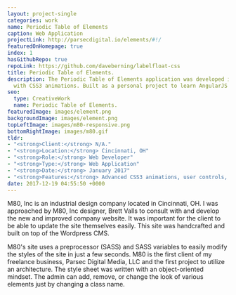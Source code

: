 ```yaml
---
layout: project-single
categories: work
name: Periodic Table of Elements
caption: Web Application
projectLink: http://parsecdigital.io/elements/#!/
featuredOnHomepage: true
index: 1
hasGithubRepo: true
repoLink: https://github.com/daveberning/labelfloat-css
title: Periodic Table of Elements.
description: The Periodic Table of Elements application was developed in AngularJS
  with CSS3 animations. Built as a personal project to learn AngularJS
seo:
  type: CreativeWork
  name: Periodic Table of Elements.
featuredImage: images/element.png
backgroundImage: images/element.png
topLeftImage: images/m80-responsive.png
bottomRightImage: images/m80.gif
tldr:
- "<strong>Client:</strong> N/A."
- "<strong>Location:</strong> Cincinnati, OH"
- "<strong>Role:</strong> Web Developer"
- "<strong>Type:</strong> Web Application"
- "<strong>Date:</strong> January 2017"
- "<strong>Features:</strong> Advanced CSS3 animations, user controls, element information."
date: 2017-12-19 04:55:50 +0000
---
```


M80, Inc is an industrial design company located in Cincinnati, OH. I was approached by M80, Inc designer, Brett Valls to consult with and develop the new and improved company website. It was important for the client to be able to update the site themselves easily. This site was handcrafted and built on top of the Wordpress CMS.

M80's site uses a preprocessor (SASS) and SASS variables to easily modify the styles of the site in just a few seconds. M80 is the first client of my freelance business, Parsec Digital Media, LLC and the first project to utilize an architecture. The style sheet was written with an object-oriented mindset. The admin can add, remove, or change the look of various elements just by changing a class name.
